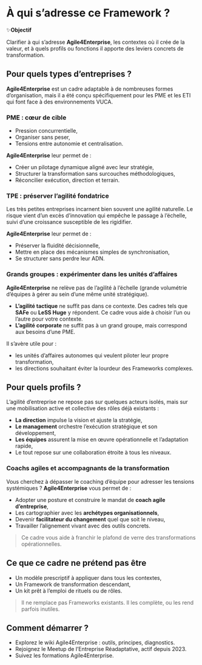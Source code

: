 # À qui s’adresse ce Framework ?

✨**Objectif**

Clarifier à qui s’adresse **Agile4Enterprise**, les contextes où il crée de la valeur, et à quels profils ou fonctions il apporte des leviers concrets de transformation.

## Pour quels types d’entreprises ?

**Agile4Enterprise** est un cadre adaptable à de nombreuses formes d’organisation, mais il a été conçu spécifiquement pour les PME et les ETI qui font face à des environnements VUCA.

### PME : cœur de cible

- Pression concurrentielle,
- Organiser sans peser,
- Tensions entre autonomie et centralisation.

**Agile4Enterprise** leur permet de :

- Créer un pilotage dynamique aligné avec leur stratégie,
- Structurer la transformation sans surcouches méthodologiques,
- Réconcilier exécution, direction et terrain.

### TPE : préserver l’agilité fondatrice

Les très petites entreprises incarnent bien souvent une agilité naturelle. Le risque vient d’un excès d’innovation qui empêche le passage à l’échelle, suivi d’une croissance susceptible de les rigidifier.

**Agile4Enterprise** leur permet de :

- Préserver la fluidité décisionnelle,
- Mettre en place des mécanismes simples de synchronisation,
- Se structurer sans perdre leur ADN.

### Grands groupes : expérimenter dans les unités d’affaires

**Agile4Enterprise** ne relève pas de l’agilité à l’échelle (grande volumétrie d’équipes à gérer au sein d’une même unité stratégique).

- **L’agilité tactique** ne suffit pas dans ce contexte. Des cadres tels que **SAFe** ou **LeSS Huge** y répondent. Ce cadre vous aide à choisir l’un ou l’autre pour votre contexte.
- **L’agilité corporate** ne suffit pas à un grand groupe, mais correspond aux besoins d’une PME.

Il s’avère utile pour :

- les unités d’affaires autonomes qui veulent piloter leur propre transformation,
- les directions souhaitant éviter la lourdeur des Frameworks complexes.

## Pour quels profils ?

L’agilité d’entreprise ne repose pas sur quelques acteurs isolés, mais sur une mobilisation active et collective des rôles déjà existants :

- **La direction** impulse la vision et ajuste la stratégie,
- **Le management** orchestre l’exécution stratégique et son développement,
- **Les équipes** assurent la mise en œuvre opérationnelle et l’adaptation rapide,
- Le tout repose sur une collaboration étroite à tous les niveaux.

### Coachs agiles et accompagnants de la transformation

Vous cherchez à dépasser le coaching d’équipe pour adresser les tensions systémiques ? **Agile4Enterprise** vous permet de :

- Adopter une posture et construire le mandat de **coach agile d’entreprise**,
- Les cartographier avec les **archétypes organisationnels**,
- Devenir **facilitateur du changement** quel que soit le niveau,
- Travailler l’alignement vivant avec des outils concrets.

> Ce cadre vous aide à franchir le plafond de verre des transformations opérationnelles.

## Ce que ce cadre ne prétend pas être

- Un modèle prescriptif à appliquer dans tous les contextes,
- Un Framework de transformation descendant,
- Un kit prêt à l’emploi de rituels ou de rôles.

> Il ne remplace pas Frameworks existants. Il les complète, ou les rend parfois inutiles.

## Comment démarrer ?

- Explorez le wiki Agile4Enterprise : outils, principes, diagnostics.
- Rejoignez le Meetup de l’Entreprise Réadaptative, actif depuis 2023.
- Suivez les formations Agile4Enterprise.

